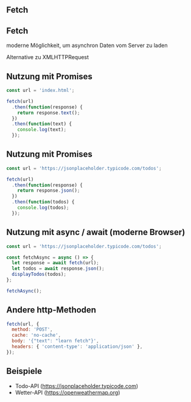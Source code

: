 ## Fetch

<!-- siehe auch: pwa/promises -->

## Fetch

moderne Möglichkeit, um asynchron Daten vom Server zu laden

Alternative zu XMLHTTPRequest

## Nutzung mit Promises

```js
const url = 'index.html';

fetch(url)
  .then(function(response) {
    return response.text();
  })
  .then(function(text) {
    console.log(text);
  });
```

## Nutzung mit Promises

```js
const url = 'https://jsonplaceholder.typicode.com/todos';

fetch(url)
  .then(function(response) {
    return response.json();
  })
  .then(function(todos) {
    console.log(todos);
  });
```

## Nutzung mit async / await (moderne Browser)

```js
const url = 'https://jsonplaceholder.typicode.com/todos';

const fetchAsync = async () => {
  let response = await fetch(url);
  let todos = await response.json();
  displayTodos(todos);
};

fetchAsync();
```

## Andere http-Methoden

```js
fetch(url, {
  method: 'POST',
  cache: 'no-cache',
  body: '{"text": "learn fetch"}',
  headers: { 'content-type': 'application/json' },
});
```

## Beispiele

- Todo-API (https://jsonplaceholder.typicode.com)
- Wetter-API (https://openweathermap.org)
